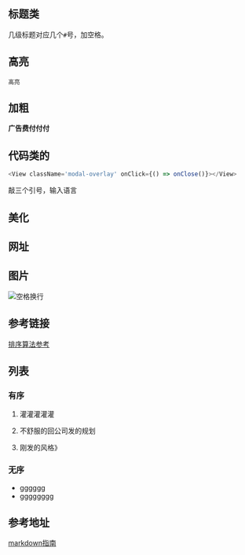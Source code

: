 ## 标题类

几级标题对应几个`#`号，加空格。

## 高亮

`高亮`

## 加粗

**广告费付付付**

## 代码类的

```javascript
<View className='modal-overlay' onClick={() => onClose()}></View>
```

敲三个引号，输入语言

## 美化

> 

## 网址

## 图片

![空格换行](https://www.runoob.com/wp-content/uploads/2019/03/3F254936-778E-417A-BEF2-467116A55D00.jpg)

## 参考链接

[排序算法参考](https://juejin.cn/post/7003616695705141261)

## 列表

### 有序

1. 灌灌灌灌灌

2. 不舒服的回公司发的规划

3. 刚发的风格》

   

### 无序

- gggggg
- gggggggg


## 参考地址

[markdown指南](https://www.markdown.xyz/basic-syntax/)







